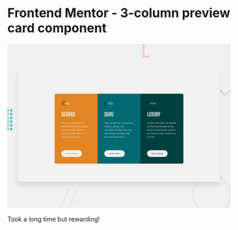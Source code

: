 # Frontend Mentor - 3-column preview card component

![Design preview for the 3-column preview card component coding challenge](./design/desktop-preview.jpg)

Took a long time but rewarding!
